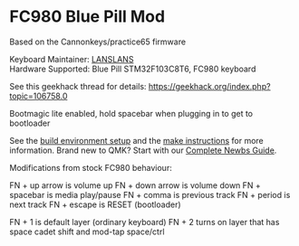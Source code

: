 # FC980 Blue Pill Mod
Based on the Cannonkeys/practice65 firmware

Keyboard Maintainer: [LANSLANS](https://github.com/lanslans)  
Hardware Supported: Blue Pill STM32F103C8T6, FC980 keyboard

See this geekhack thread for details:
https://geekhack.org/index.php?topic=106758.0

Bootmagic lite enabled, hold spacebar when plugging in to get to bootloader

See the [build environment setup](https://docs.qmk.fm/#/getting_started_build_tools) and the [make instructions](https://docs.qmk.fm/#/getting_started_make_guide) for more information. Brand new to QMK? Start with our [Complete Newbs Guide](https://docs.qmk.fm/#/newbs).

Modifications from stock FC980 behaviour:

FN + up arrow is volume up
FN + down arrow is volume down
FN + spacebar is media play/pause
FN + comma is previous track
FN + period is next track
FN + escape is RESET (bootloader)

FN + 1 is default layer (ordinary keyboard)
FN + 2 turns on layer that has space cadet shift and mod-tap space/ctrl
